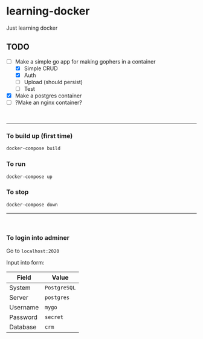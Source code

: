 # learning-docker
Just learning docker

## TODO

- [ ] Make a simple go app for making gophers in a container
  - [x] Simple CRUD
  - [x] Auth
  - [ ] Upload (should persist)
  - [ ] Test
- [x] Make a postgres container
- [ ] ?Make an nginx container?

<br>

---

### To build up (first time)

```bash
docker-compose build
```

### To run

```bash
docker-compose up
```

### To stop

```bash
docker-compose down
```

---

<br>

### To login into adminer

Go to `localhost:2020`

Input into form:

|  Field   |     Value    |
|----------|--------------|
| System   | `PostgreSQL` |
| Server   | `postgres`   |
| Username | `mygo`       |
| Password | `secret`     |
| Database | `crm`        |